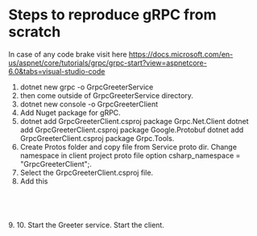 # Steps to reproduce gRPC from scratch

In case of any code brake visit here <https://docs.microsoft.com/en-us/aspnet/core/tutorials/grpc/grpc-start?view=aspnetcore-6.0&tabs=visual-studio-code>

1. dotnet new grpc -o GrpcGreeterService
2. then come outside of GrpcGreeterService directory.
3. dotnet new console -o GrpcGreeterClient
4. Add Nuget package for gRPC.
5. dotnet add GrpcGreeterClient.csproj package Grpc.Net.Client
dotnet add GrpcGreeterClient.csproj package Google.Protobuf
dotnet add GrpcGreeterClient.csproj package Grpc.Tools.
6. Create Protos folder and copy file from Service proto dir. Change namespace in client project proto file option csharp_namespace = "GrpcGreeterClient";.
7. Select the GrpcGreeterClient.csproj file.
8. Add this 
<code>
<ItemGroup>
  <Protobuf Include="Protos\greet.proto" GrpcServices="Client" />
</ItemGroup>
</code>
9. <https://docs.microsoft.com/en-us/aspnet/core/tutorials/grpc/grpc-start?view=aspnetcore-6.0&tabs=visual-studio-code#create-the-greeter-client>
10. Start the Greeter service.
Start the client.
